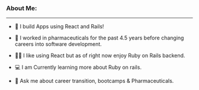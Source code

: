 ### About Me: 
<hr/>

* 🔨  I build Apps using React and Rails!

* 💉  I worked in pharmaceuticals for the past 4.5 years before changing careers into software development.

* 👨‍🎓  I like using React but as of right now enjoy Ruby on Rails backend.

* 💻  I am Currently learning more about Ruby on rails.

* 💬  Ask me about career transition, bootcamps & Pharmaceuticals.
